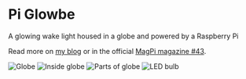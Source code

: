 # Pi Glowbe
A glowing wake light housed in a globe and powered by a Raspberry Pi

Read more on [my blog](https://unop.uk/dev/pi-glowbe-raspberry-pi-wake-light) or in the official [MagPi magazine #43](https://www.raspberrypi.org/magpi-issues/MagPi43.pdf#page=64).

![Globe](https://pbs.twimg.com/media/CacxMWsXIAAnyp2.jpg)
![Inside globe](https://pbs.twimg.com/media/CacxPTPWEAEF2Id.jpg)
![Parts of globe](https://pbs.twimg.com/media/CacxP10W8AAizna.jpg)
![LED bulb](https://pbs.twimg.com/media/CacxNRhWAAAMPna.jpg)
